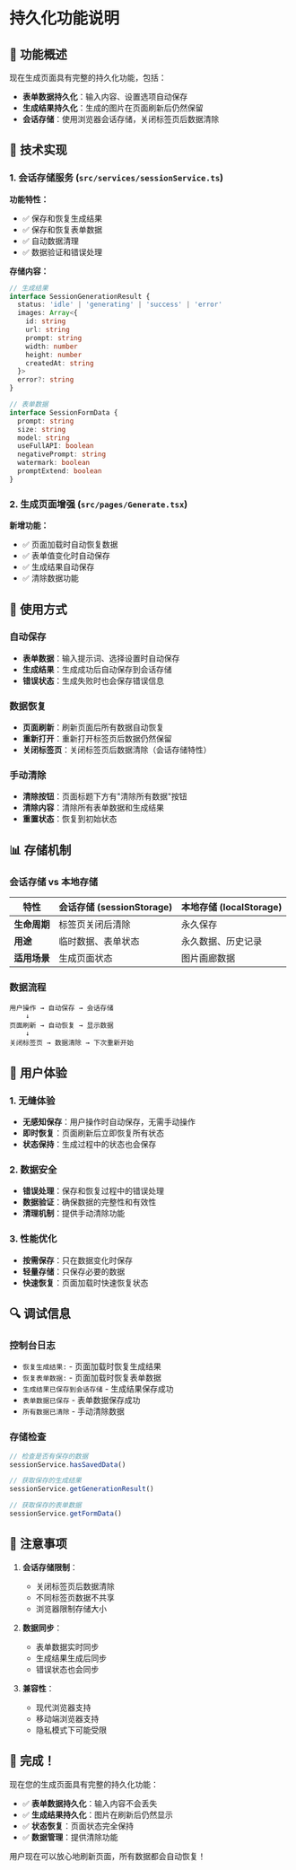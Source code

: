# 持久化功能说明

## 🎯 功能概述

现在生成页面具有完整的持久化功能，包括：
- **表单数据持久化**：输入内容、设置选项自动保存
- **生成结果持久化**：生成的图片在页面刷新后仍然保留
- **会话存储**：使用浏览器会话存储，关闭标签页后数据清除

## 🔧 技术实现

### 1. 会话存储服务 (`src/services/sessionService.ts`)

**功能特性：**
- ✅ 保存和恢复生成结果
- ✅ 保存和恢复表单数据
- ✅ 自动数据清理
- ✅ 数据验证和错误处理

**存储内容：**
```typescript
// 生成结果
interface SessionGenerationResult {
  status: 'idle' | 'generating' | 'success' | 'error'
  images: Array<{
    id: string
    url: string
    prompt: string
    width: number
    height: number
    createdAt: string
  }>
  error?: string
}

// 表单数据
interface SessionFormData {
  prompt: string
  size: string
  model: string
  useFullAPI: boolean
  negativePrompt: string
  watermark: boolean
  promptExtend: boolean
}
```

### 2. 生成页面增强 (`src/pages/Generate.tsx`)

**新增功能：**
- ✅ 页面加载时自动恢复数据
- ✅ 表单值变化时自动保存
- ✅ 生成结果自动保存
- ✅ 清除数据功能

## 🚀 使用方式

### 自动保存
- **表单数据**：输入提示词、选择设置时自动保存
- **生成结果**：生成成功后自动保存到会话存储
- **错误状态**：生成失败时也会保存错误信息

### 数据恢复
- **页面刷新**：刷新页面后所有数据自动恢复
- **重新打开**：重新打开标签页后数据仍然保留
- **关闭标签页**：关闭标签页后数据清除（会话存储特性）

### 手动清除
- **清除按钮**：页面标题下方有"清除所有数据"按钮
- **清除内容**：清除所有表单数据和生成结果
- **重置状态**：恢复到初始状态

## 📊 存储机制

### 会话存储 vs 本地存储

| 特性 | 会话存储 (sessionStorage) | 本地存储 (localStorage) |
|------|---------------------------|-------------------------|
| **生命周期** | 标签页关闭后清除 | 永久保存 |
| **用途** | 临时数据、表单状态 | 永久数据、历史记录 |
| **适用场景** | 生成页面状态 | 图片画廊数据 |

### 数据流程

```
用户操作 → 自动保存 → 会话存储
    ↓
页面刷新 → 自动恢复 → 显示数据
    ↓
关闭标签页 → 数据清除 → 下次重新开始
```

## 🎨 用户体验

### 1. 无缝体验
- **无感知保存**：用户操作时自动保存，无需手动操作
- **即时恢复**：页面刷新后立即恢复所有状态
- **状态保持**：生成过程中的状态也会保存

### 2. 数据安全
- **错误处理**：保存和恢复过程中的错误处理
- **数据验证**：确保数据的完整性和有效性
- **清理机制**：提供手动清除功能

### 3. 性能优化
- **按需保存**：只在数据变化时保存
- **轻量存储**：只保存必要的数据
- **快速恢复**：页面加载时快速恢复状态

## 🔍 调试信息

### 控制台日志
- `恢复生成结果:` - 页面加载时恢复生成结果
- `恢复表单数据:` - 页面加载时恢复表单数据
- `生成结果已保存到会话存储` - 生成结果保存成功
- `表单数据已保存` - 表单数据保存成功
- `所有数据已清除` - 手动清除数据

### 存储检查
```javascript
// 检查是否有保存的数据
sessionService.hasSavedData()

// 获取保存的生成结果
sessionService.getGenerationResult()

// 获取保存的表单数据
sessionService.getFormData()
```

## 📝 注意事项

1. **会话存储限制**：
   - 关闭标签页后数据清除
   - 不同标签页数据不共享
   - 浏览器限制存储大小

2. **数据同步**：
   - 表单数据实时同步
   - 生成结果生成后同步
   - 错误状态也会同步

3. **兼容性**：
   - 现代浏览器支持
   - 移动端浏览器支持
   - 隐私模式下可能受限

## 🎉 完成！

现在您的生成页面具有完整的持久化功能：

- ✅ **表单数据持久化**：输入内容不会丢失
- ✅ **生成结果持久化**：图片在刷新后仍然显示
- ✅ **状态恢复**：页面状态完全保持
- ✅ **数据管理**：提供清除功能

用户现在可以放心地刷新页面，所有数据都会自动恢复！
